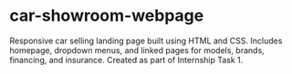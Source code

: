 # car-showroom-webpage
Responsive car selling landing page built using HTML and CSS. Includes homepage, dropdown menus, and linked pages for models, brands, financing, and insurance. Created as part of Internship Task 1.
